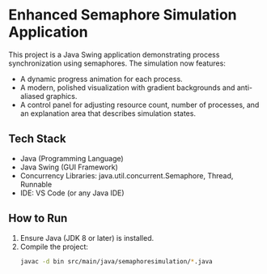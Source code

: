 # Enhanced Semaphore Simulation Application

This project is a Java Swing application demonstrating process synchronization using semaphores. The simulation now features:
- A dynamic progress animation for each process.
- A modern, polished visualization with gradient backgrounds and anti-aliased graphics.
- A control panel for adjusting resource count, number of processes, and an explanation area that describes simulation states.

## Tech Stack
- Java (Programming Language)
- Java Swing (GUI Framework)
- Concurrency Libraries: java.util.concurrent.Semaphore, Thread, Runnable
- IDE: VS Code (or any Java IDE)

## How to Run
1. Ensure Java (JDK 8 or later) is installed.
2. Compile the project:
   ```bash
   javac -d bin src/main/java/semaphoresimulation/*.java
